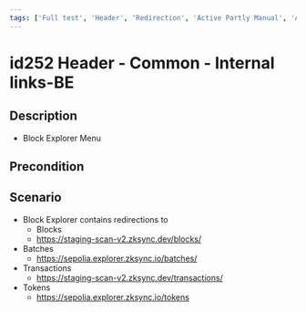 ```yaml
---
tags: ['Full test', 'Header', 'Redirection', 'Active Partly Manual', 'Active']
---
```


# id252 Header - Common - Internal links-BE

## Description
  - Block Explorer Menu

## Precondition


## Scenario
- Block Explorer contains redirections to
    - Blocks
    - https://staging-scan-v2.zksync.dev/blocks/
- Batches
    - https://sepolia.explorer.zksync.io/batches/
- Transactions
    - https://staging-scan-v2.zksync.dev/transactions/
- Tokens
    - https://sepolia.explorer.zksync.io/tokens
